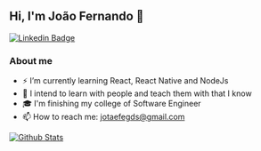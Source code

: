 ## Hi, I'm João Fernando 🚀

[![Linkedin Badge](https://img.shields.io/badge/-Linkedin-0e76a8?style=flat-square&logo=Linkedin&logoColor=white&link=https://www.linkedin.com/in/joãoofernando/)](https://www.linkedin.com/in/joãoofernando/) 

### About me
- ⚡ I’m currently learning React, React Native and NodeJs
- 🔭 I intend to learn with people and teach them with that I know
- 🎓 I'm finishing my college of Software Engineer
- 📫 How to reach me: jotaefegds@gmail.com


[![Github Stats](https://github-readme-stats.vercel.app/api?username=imjotaefe&show_icons=true&theme=radical&title_color=2ED3EA)](https://github.com/imjotaefe)
